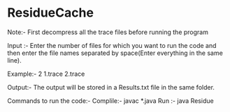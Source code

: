 # ResidueCache

Note:- First decompress all the trace files before running the program

Input :- Enter the number of files for which you want to run the code and then enter the file names separated by space(Enter everything in the same line).

Example:- 2 1.trace 2.trace

Output:-
The output will be stored in a Results.txt file in the same folder.

Commands to run the code:-
Complile:- javac *.java
Run :- java Residue
